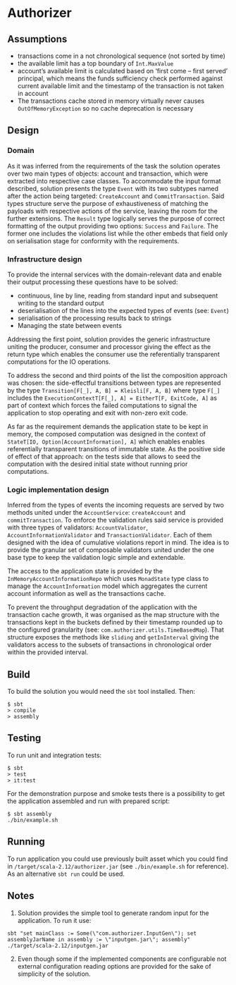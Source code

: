# Authorizer
## Assumptions
* transactions come in a not chronological sequence (not sorted by time)
* the available limit has a top boundary of `Int.MaxValue`
* account’s available limit is calculated based on ‘first come – first served’ principal, which means the funds sufficiency check performed against current available limit and the timestamp of the transaction is not taken in account
* The transactions cache stored in memory virtually never causes `OutOfMemoryException` so no cache deprecation is necessary

## Design
### Domain

As it was inferred from the requirements of the task the solution operates over two main types of objects: account and transaction, which were extracted into respective case classes.
To accommodate the input format described, solution presents the type `Event` with its two subtypes named after the action being targeted: `CreateAccount` and `CommitTransaction`. Said types structure serve the purpose of exhaustiveness of matching the payloads with respective actions of the service, leaving the room for the further extensions.
The `Result` type logically serves the purpose of correct formatting of the output providing two options: `Success` and `Failure`. The former one includes the violations list while the other embeds that field only on serialisation stage for conformity with the requirements.

### Infrastructure design

To provide the internal services with the domain-relevant data and enable their output processing these questions have to be solved:
* continuous, line by line, reading from standard input and subsequent writing to the standard output
* deserialisation of the lines into the expected types of events (see: `Event`)
* serialisation of the processing results back to strings
* Managing the state between events

Addressing the first point, solution provides the generic infrastructure uniting the producer, consumer and processor giving the effect as the return type which enables the consumer use the referentially transparent computations for the IO operations.

To address the second and third points of the list the composition approach was chosen: the side-effectful transitions between types are represented by the type `Transition[F[_], A, B] = Kleisli[F, A, B]` where type `F[_]` includes the `ExecutionContextT[F[_], A] = EitherT[F, ExitCode, A]` as part of context which forces the failed computations to signal the application to stop operating and exit with non-zero exit code.

As far as the requirement demands the application state to be kept in memory, the composed computation was designed  in the context of `StateT[IO, Option[AccountInformation], A]` which enables enables referentially transparent transitions of immutable state. As the positive side of effect of that approach: on the tests side that allows to seed the computation with the desired initial state without running prior computations.

### Logic implementation design

Inferred from the types of events the incoming requests are served by two methods united under the `AccountService`: `createAccount` and `commitTransaction`. To enforce the validation rules said service is provided with three types of validators: `AccountValidator`, `AccountInformationValidator` and `TransactionValidator`. Each of them designed with the idea of cumulative violations report in mind. The idea is to provide the granular set of composable validators united under the one base type to keep the validation logic simple and extendable.

The access to the application state is provided by the `InMemoryAccountInformationRepo` which uses `MonadState`  type class to manage the `AccountInformation` model which aggregates the current account information as well as the transactions cache.

To prevent the throughput degradation of the application with the transaction cache growth, it was organised as the map structure with the transactions kept in the buckets defined by their timestamp rounded up to the configured granularity (see: `com.authorizer.utils.TimeBasedMap`). That structure exposes the methods like `sliding` and `getInInterval` giving the validators access to the subsets of transactions in chronological order within the provided interval.


## Build
To build the solution you would need the `sbt` tool installed.
Then: 
```shell
$ sbt
> compile
> assembly 
```

## Testing
To run unit and integration tests:
```shell
$ sbt
> test
> it:test
```

For the demonstration purpose and smoke tests there is a possibility to get the application assembled and run with
prepared script:
```shell
$ sbt assembly
./bin/example.sh
```

## Running
To run application you could use previously built asset which you could find in `/target/scala-2.12/authorizer.jar` (see `./bin/example.sh` for reference).
As an alternative `sbt run` could be used.

## Notes
1. Solution provides the simple tool to generate random input for the application.
To run it use:
```shell
sbt "set mainClass := Some(\"com.authorizer.InputGen\"); set assemblyJarName in assembly := \"inputgen.jar\"; assembly"
./target/scala-2.12/inputgen.jar
```

2. Even though some if the implemented components are configurable not external configuration reading options are provided for the sake of simplicity of the solution.
